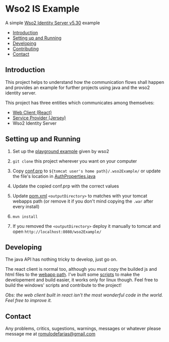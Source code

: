 # Wso2 IS Example
A simple [Wso2 Identity Server v5.30](https://docs.wso2.com/display/IS530/) example

- [Introduction](#introduction)
- [Setting up and Running](#setting-up-and-running)
- [Developing](#developing)
- [Contributing](docs/CONTRIBUTING.md)
- [Contact](#contact)

## Introduction

This project helps to understand how the communication flows shall happen and provides an example for further projects using java and the wso2 identity server.

This project has three entities which communicates among themselves:
- [Web Client (React)](src/main/resources/web-client)
- [Service Provider (Jersey)](src/main/java/romulets/wso2/rest)
- Wso2 Identity Server

## Setting up and Running

1. Set up the [playground example](https://docs.wso2.com/display/IS530/Basic+Client+Profile+with+Playground) given by wso2

2. `git clone` this project wherever you want on your computer

3. Copy [conf.prp](src/main/resources/conf.prp) to `${tomcat user's home path}/.wso2Example/` or update the file's location in  [AuthProperties.java](src/main/java/romulets/wso2/rest/util/AuthProperties.java)

4. Update the copied conf.prp with the correct values

5. Update [pom.xml](pom.xml) `<outputDirectory>` to matches with your tomcat webapps path (or remove it if you don't mind copying the `.war` after every install)

6. `mvn install`

7. If you removed the `<outputDirectory>` deploy it manually to tomcat and open `http://localhost:8080/wso2Example/`


## Developing

The java API has nothing tricky to develop, just go on.

The react client is normal too, although you must copy the builded js and html files to the [webapp path](src/main/webapp). I've built some [scripts](scritps/) to make the developement and build easier, it works only for linux though. Feel free to build the windows' scripts and contribute to the project!

_Obs: the web client built in react isn't the most wonderful code in the world. Feel free to improve it._

## Contact

Any problems, critics, sugestions, warnings, messages or whatever please message me at [romulodefarias@gmail.com](mailto:romulodefarias@gmail.com)
